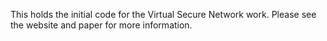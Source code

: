 This holds the initial code for the Virtual Secure Network work.  Please
see the website and paper for more information.

